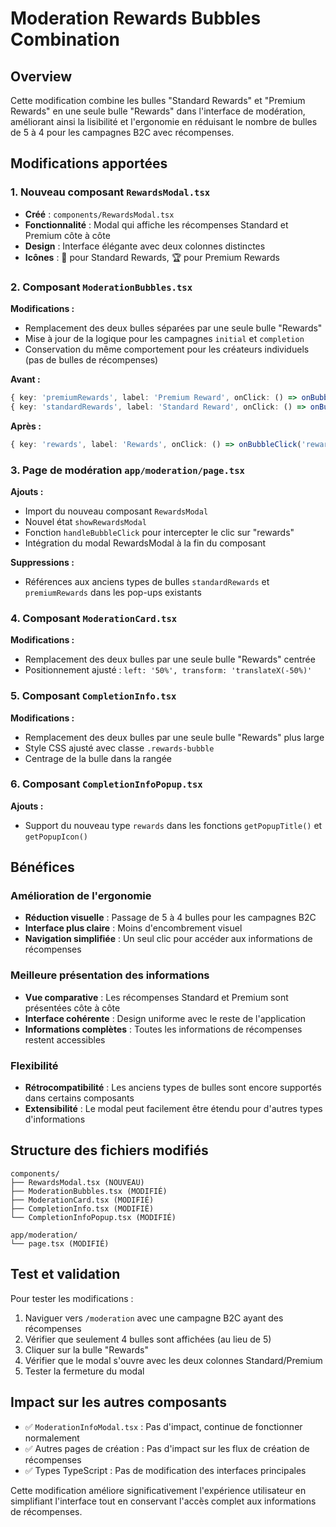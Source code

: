 # Moderation Rewards Bubbles Combination

## Overview

Cette modification combine les bulles "Standard Rewards" et "Premium Rewards" en une seule bulle "Rewards" dans l'interface de modération, améliorant ainsi la lisibilité et l'ergonomie en réduisant le nombre de bulles de 5 à 4 pour les campagnes B2C avec récompenses.

## Modifications apportées

### 1. Nouveau composant `RewardsModal.tsx`

- **Créé** : `components/RewardsModal.tsx`
- **Fonctionnalité** : Modal qui affiche les récompenses Standard et Premium côte à côte
- **Design** : Interface élégante avec deux colonnes distinctes
- **Icônes** : 🥉 pour Standard Rewards, 🏆 pour Premium Rewards

### 2. Composant `ModerationBubbles.tsx`

**Modifications :**
- Remplacement des deux bulles séparées par une seule bulle "Rewards"
- Mise à jour de la logique pour les campagnes `initial` et `completion`
- Conservation du même comportement pour les créateurs individuels (pas de bulles de récompenses)

**Avant :**
```typescript
{ key: 'premiumRewards', label: 'Premium Reward', onClick: () => onBubbleClick('premiumRewards') },
{ key: 'standardRewards', label: 'Standard Reward', onClick: () => onBubbleClick('standardRewards') },
```

**Après :**
```typescript
{ key: 'rewards', label: 'Rewards', onClick: () => onBubbleClick('rewards') },
```

### 3. Page de modération `app/moderation/page.tsx`

**Ajouts :**
- Import du nouveau composant `RewardsModal`
- Nouvel état `showRewardsModal`
- Fonction `handleBubbleClick` pour intercepter le clic sur "rewards"
- Intégration du modal RewardsModal à la fin du composant

**Suppressions :**
- Références aux anciens types de bulles `standardRewards` et `premiumRewards` dans les pop-ups existants

### 4. Composant `ModerationCard.tsx`

**Modifications :**
- Remplacement des deux bulles par une seule bulle "Rewards" centrée
- Positionnement ajusté : `left: '50%', transform: 'translateX(-50%)'`

### 5. Composant `CompletionInfo.tsx`

**Modifications :**
- Remplacement des deux bulles par une seule bulle "Rewards" plus large
- Style CSS ajusté avec classe `.rewards-bubble`
- Centrage de la bulle dans la rangée

### 6. Composant `CompletionInfoPopup.tsx`

**Ajouts :**
- Support du nouveau type `rewards` dans les fonctions `getPopupTitle()` et `getPopupIcon()`

## Bénéfices

### Amélioration de l'ergonomie
- **Réduction visuelle** : Passage de 5 à 4 bulles pour les campagnes B2C
- **Interface plus claire** : Moins d'encombrement visuel
- **Navigation simplifiée** : Un seul clic pour accéder aux informations de récompenses

### Meilleure présentation des informations
- **Vue comparative** : Les récompenses Standard et Premium sont présentées côte à côte
- **Interface cohérente** : Design uniforme avec le reste de l'application
- **Informations complètes** : Toutes les informations de récompenses restent accessibles

### Flexibilité
- **Rétrocompatibilité** : Les anciens types de bulles sont encore supportés dans certains composants
- **Extensibilité** : Le modal peut facilement être étendu pour d'autres types d'informations

## Structure des fichiers modifiés

```
components/
├── RewardsModal.tsx (NOUVEAU)
├── ModerationBubbles.tsx (MODIFIÉ)
├── ModerationCard.tsx (MODIFIÉ)
├── CompletionInfo.tsx (MODIFIÉ)
└── CompletionInfoPopup.tsx (MODIFIÉ)

app/moderation/
└── page.tsx (MODIFIÉ)
```

## Test et validation

Pour tester les modifications :

1. Naviguer vers `/moderation` avec une campagne B2C ayant des récompenses
2. Vérifier que seulement 4 bulles sont affichées (au lieu de 5)
3. Cliquer sur la bulle "Rewards"
4. Vérifier que le modal s'ouvre avec les deux colonnes Standard/Premium
5. Tester la fermeture du modal

## Impact sur les autres composants

- ✅ `ModerationInfoModal.tsx` : Pas d'impact, continue de fonctionner normalement
- ✅ Autres pages de création : Pas d'impact sur les flux de création de récompenses
- ✅ Types TypeScript : Pas de modification des interfaces principales

Cette modification améliore significativement l'expérience utilisateur en simplifiant l'interface tout en conservant l'accès complet aux informations de récompenses. 